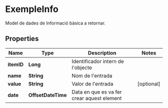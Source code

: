 

# ExempleInfo

Model de dades de Informació bàsica a retornar.

## Properties

| Name | Type | Description | Notes |
|------------ | ------------- | ------------- | -------------|
|**itemID** | **Long** | Identificador intern de l&#39;objecte |  |
|**name** | **String** | Nom de l&#39;entrada |  |
|**value** | **String** | Valor de l&#39;entrada |  [optional] |
|**date** | **OffsetDateTime** | Data en que es va fer crear aquest element |  |



